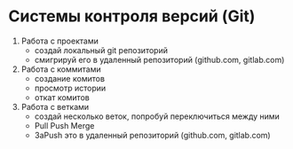 # Системы контроля версий (Git)
1. Работа с проектами
   - создай локальный git репозиторий
   - смигрируй его в удаленный репозиторий (github.com, gitlab.com)
2. Работа с коммитами
   - создание комитов 
   - просмотр истории 
   - откат комитов
3. Работа с ветками 
   - создай несколько веток, попробуй переключиться между ними
   - Pull Push Merge
   - ЗаPush это в удаленный репозиторий (github.com, gitlab.com)
